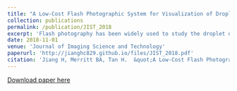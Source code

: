 ```yaml
---
title: "A Low-Cost Flash Photographic System for Visualization of Droplets in Drop-on-Demand Inkjet"
collection: publications
permalink: /publication/JIST_2018
excerpt: 'Flash photography has been widely used to study the droplet dynamics in drop-on-demand (DoD) inkjet due to its distinct advantages in cost and image quality. However, the whole setup, typically comprising the mounting platform, flash light source, inkjet system, CCD camera, magnification lens and pulse generator, still costs tens of thousands of dollars. To reduce the cost of visualization for DoD inkjet droplets, we proposed to replace the expensive professional pulse generator with a low-cost microcontroller board in the flash photographic system. The temporal accuracy of the microcontroller was measured by an oscilloscope. The microcontroller’s temporal stability was compared with a professional pulse generator by tracking a large number of droplet positions. To validate the effectiveness of the whole setup, the droplet ejection and the droplet impact on a silicon wafer were quantitatively analyzed and compared with theoretical predictions. Finally, sample images of droplet ejected from a commercial inkjet cartridge were presented to show the flexibility of the system.'
date: 2018-11-01
venue: 'Journal of Imaging Science and Technology'
paperurl: 'http://jianghc829.github.io/files/JIST_2018.pdf'
citation: 'Jiang H, Merritt BA, Tan H.  &quot;A Low-Cost Flash Photographic System for Visualization of Droplets in Drop-on-Demand Inkjet. &quot; <i>Journal of Imaging Science and Technology</i>. 2018 Nov 1;62(6):60502-1.'
---
```


[Download paper here](http://jianghc829.github.io/files/JIST_2018.pdf)